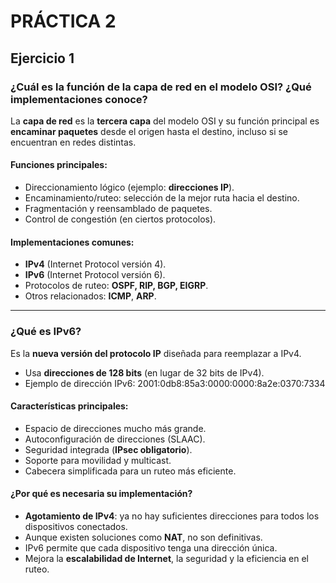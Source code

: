 # PRÁCTICA 2

## Ejercicio 1 

### ¿Cuál es la función de la capa de red en el modelo OSI? ¿Qué implementaciones conoce?

La **capa de red** es la **tercera capa** del modelo OSI y su función principal es **encaminar paquetes** desde el origen hasta el destino, incluso si se encuentran en redes distintas.

#### Funciones principales:
- Direccionamiento lógico (ejemplo: **direcciones IP**).
- Encaminamiento/ruteo: selección de la mejor ruta hacia el destino.
- Fragmentación y reensamblado de paquetes.
- Control de congestión (en ciertos protocolos).

#### Implementaciones comunes:
- **IPv4** (Internet Protocol versión 4).  
- **IPv6** (Internet Protocol versión 6).  
- Protocolos de ruteo: **OSPF, RIP, BGP, EIGRP**.  
- Otros relacionados: **ICMP**, **ARP**.

---

### ¿Qué es IPv6?
Es la **nueva versión del protocolo IP** diseñada para reemplazar a IPv4.  
- Usa **direcciones de 128 bits** (en lugar de 32 bits de IPv4).  
- Ejemplo de dirección IPv6: 2001:0db8:85a3:0000:0000:8a2e:0370:7334

#### Características principales:
- Espacio de direcciones mucho más grande.
- Autoconfiguración de direcciones (SLAAC).
- Seguridad integrada (**IPsec obligatorio**).
- Soporte para movilidad y multicast.
- Cabecera simplificada para un ruteo más eficiente.

#### ¿Por qué es necesaria su implementación?
- **Agotamiento de IPv4**: ya no hay suficientes direcciones para todos los dispositivos conectados.  
- Aunque existen soluciones como **NAT**, no son definitivas.  
- IPv6 permite que cada dispositivo tenga una dirección única.  
- Mejora la **escalabilidad de Internet**, la seguridad y la eficiencia en el ruteo.

